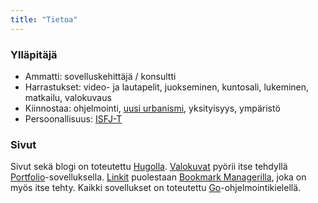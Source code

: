 ```yaml
---
title: "Tietoa"
---
```


### Ylläpitäjä
* Ammatti: sovelluskehittäjä / konsultti
* Harrastukset: video- ja lautapelit, juokseminen, kuntosali, lukeminen, matkailu, valokuvaus
* Kiinnostaa: ohjelmointi, [uusi urbanismi](https://fi.wikipedia.org/wiki/Uusi_urbanismi), yksityisyys, ympäristö
* Persoonallisuus: [ISFJ-T](https://www.16personalities.com/isfj-personality)

### Sivut
Sivut sekä blogi on toteutettu [Hugolla](https://gohugo.io/). [Valokuvat](https://photography.saaste.net/) pyörii itse tehdyllä [Portfolio](https://github.com/saaste/portfolio)-sovelluksella. [Linkit](https://links.saaste.net/) puolestaan [Bookmark Managerilla](https://github.com/saaste/bookmark-manager), joka on myös itse tehty. Kaikki sovellukset on toteutettu [Go](https://go.dev/)-ohjelmointikielellä.